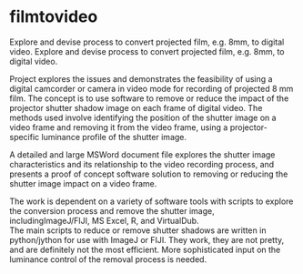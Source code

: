 # filmtovideo
Explore and devise process to convert projected film, e.g. 8mm, to digital video.
Explore and devise process to convert projected film, e.g. 8mm, to digital video.

Project explores the issues and demonstrates the feasibility of using a digital camcorder 
or camera in video mode for recording of projected 8 mm film. The concept is to use software 
to remove or reduce the impact of the projector shutter shadow image on each frame of digital video. 
The methods used involve identifying the position of the shutter image on a video frame and 
removing it from the video frame, using a projector-specific luminance profile of the shutter image. 

A detailed and large MSWord document file explores the shutter image characteristics and its 
relationship to the video recording process, and presents a proof of concept software solution
to removing or reducing the shutter image impact on a video frame. 

The work is dependent on a variety of software tools with scripts to explore the 
conversion process and remove the shutter image, includingImageJ/FIJI, MS Excel, R, and VirtualDub.  
The main scripts to reduce or remove shutter shadows are written in python/jython for use with ImageJ
or FIJI. They work, they are not pretty, and are definitely not the most efficient. More sophisticated
input on the luminance control of the removal process is needed.
